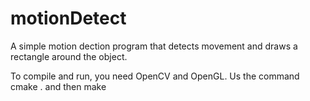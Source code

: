 # motionDetect

A simple motion dection program that detects movement and draws a rectangle around the object.

To compile and run, you need OpenCV and OpenGL.
Us the command cmake . and then make